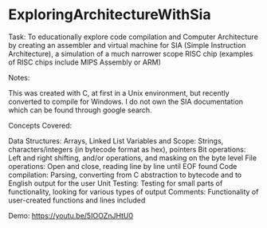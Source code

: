 # ExploringArchitectureWithSia
Task: To educationally explore code compilation and Computer Architecture by creating an assembler and virtual machine for SIA (Simple Instruction Architecture), a simulation of a much narrower scope RISC chip (examples of RISC chips include MIPS Assembly or ARM)

Notes:

This was created with C, at first in a Unix environment, but recently converted to compile for Windows.
I do not own the SIA documentation which can be found through google search.

Concepts Covered:

Data Structures: Arrays, Linked List
Variables and Scope: Strings, characters/integers (in bytecode format as hex), pointers
Bit operations: Left and right shifting, and/or operations, and masking on the byte level
File operations: Open and close, reading line by line until EOF found
Code compilation: Parsing, converting from C abstraction to bytecode and to English output for the user
Unit Testing: Testing for small parts of functionality, looking for various types of output
Comments: Functionality of user-created functions and lines included

Demo: https://youtu.be/5IOOZnJHtU0
